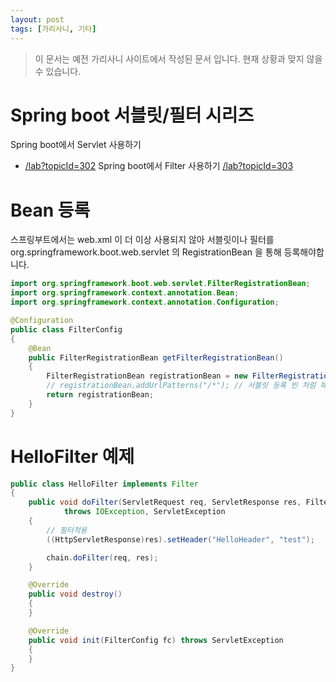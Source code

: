 ```yaml
---
layout: post
tags: [가리사니, 기타]
---
```


> 이 문서는 예전 가리사니 사이트에서 작성된 문서 입니다.
현재 상황과 맞지 않을 수 있습니다.


# Spring boot 서블릿/필터 시리즈
Spring boot에서 Servlet 사용하기
- [/lab?topicId=302](/lab?topicId=302)
Spring boot에서 Filter 사용하기
[/lab?topicId=303](/lab?topicId=303)


# Bean 등록
스프링부트에서는 web.xml 이 더 이상 사용되지 않아 서블릿이나 필터를 org.springframework.boot.web.servlet 의 RegistrationBean 을 통해 등록해야합니다.
``` java
import org.springframework.boot.web.servlet.FilterRegistrationBean;
import org.springframework.context.annotation.Bean;
import org.springframework.context.annotation.Configuration;

@Configuration
public class FilterConfig
{
	@Bean
	public FilterRegistrationBean getFilterRegistrationBean()
	{
		FilterRegistrationBean registrationBean = new FilterRegistrationBean(new HSTSFilter());
		// registrationBean.addUrlPatterns("/*"); // 서블릿 등록 빈 처럼 패턴을 지정해 줄 수 있다.
		return registrationBean;
	}
}
```


# HelloFilter  예제
``` java
public class HelloFilter implements Filter
{
	public void doFilter(ServletRequest req, ServletResponse res, FilterChain chain)
			throws IOException, ServletException
	{
		// 필터적용
		((HttpServletResponse)res).setHeader("HelloHeader", "test");

		chain.doFilter(req, res);
	}

	@Override
	public void destroy()
	{
	}

	@Override
	public void init(FilterConfig fc) throws ServletException
	{
	}
}
```